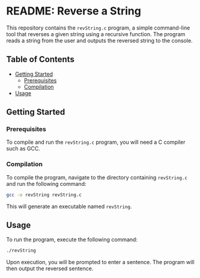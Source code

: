 # README: Reverse a String

This repository contains the `revString.c` program, a simple command-line tool that reverses a given string using a recursive function. The program reads a string from the user and outputs the reversed string to the console.

## Table of Contents

- [Getting Started](#getting-started)
  - [Prerequisites](#prerequisites)
  - [Compilation](#compilation)
- [Usage](#usage)

## Getting Started

### Prerequisites

To compile and run the `revString.c` program, you will need a C compiler such as GCC.

### Compilation

To compile the program, navigate to the directory containing `revString.c` and run the following command:

```bash
gcc -o revString revString.c
```

This will generate an executable named `revString`.

## Usage

To run the program, execute the following command:

```bash
./revString
```

Upon execution, you will be prompted to enter a sentence. The program will then output the reversed sentence.
